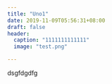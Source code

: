 ```yaml
---
title: "Uno1"
date: 2019-11-09T05:56:31+08:00
draft: false
header:
  caption: "1111111111111"
  image: "test.png"

---
```

dsgfdgdfg

